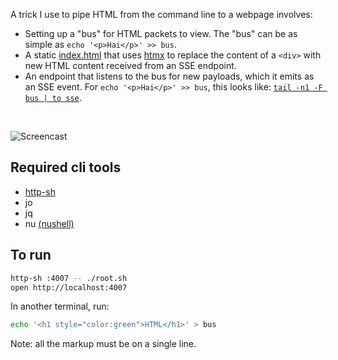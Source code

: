 A trick I use to pipe HTML from the command line to a webpage involves:

- Setting up a "bus" for HTML packets to view. The "bus" can be as simple as
  `echo '<p>Hai</p>' >> bus`.
- A static [index.html](./index.html) that uses [htmx](https://htmx.org) to
  replace the content of a `<div>` with new HTML content received from an SSE
  endpoint.
- An endpoint that listens to the bus for new payloads, which it emits as an
  SSE event. For `echo '<p>Hai</p>' >> bus`, this looks like: [`tail -n1 -F bus
  | to sse`](https://github.com/cablehead/html-cat/blob/main/root.sh#L28).

<br/>

![Screencast](https://github.com/cablehead/html-cat/assets/1394/11e5cb05-fa13-4910-a8a3-069f891546d5)

## Required cli tools

- [http-sh](https://github.com/cablehead/http-sh)
- jo
- jq
- nu [(nushell)](https://www.nushell.sh)

## To run

```sh
http-sh :4007 -- ./root.sh
open http://localhost:4007
```

In another terminal, run:

```sh
echo '<h1 style="color:green">HTML</h1>' > bus
```

Note: all the markup must be on a single line.

